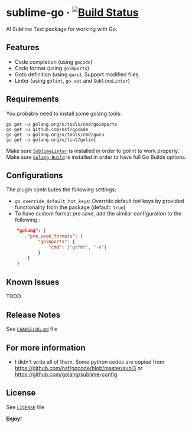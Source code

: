 # sublime-go &middot; [![Build Status](https://travis-ci.org/bongnv/sublime-go.svg?branch=master)](https://travis-ci.org/bongnv/sublime-go)
Al Sublime Text package for working with Go.

## Features
- Code completion (using `gocode`)
- Code format (using `goimports`)
- Goto definition (using `guru`). Support modified files.
- Linter (using `golint`, `go vet` and `SublimeLinter`)

## Requirements

You probably need to install some golang tools:
```shell
go get -u golang.org/x/tools/cmd/goimports
go get -u github.com/nsf/gocode
go get -u golang.org/x/tools/cmd/guru
go get -u golang.org/x/lint/golint
```

Make sure [`SublimeLinter`](http://www.sublimelinter.com/en/stable/) is installed in order to golint to work properly.
Make sure [`Golang Build`](https://packagecontrol.io/packages/Golang%20Build) is installed in order to have full Go Builds options.

## Configurations

The plugin contributes the following settings:
- `go_override_default_hot_keys`: Override default hot keys by provided functionality from the package (default: `true`)
- To have custom format pre save, add the similar configuration to the following :
```json
	"golang": {
		"pre_save_formats": {
			"goimports": {
				"cmd": ["gofmt", "-e"]
			}
		}
	}
```

## Known Issues

TODO

## Release Notes

See [`CHANGELOG.md`](CHANGELOG.md) file

## For more information

* I didn't write all of them. Some python codes are copied from https://github.com/nsf/gocode/blob/master/subl3 or https://github.com/golang/sublime-config

## License
See [`LICENSE`](LICENSE) file

**Enjoy!**
